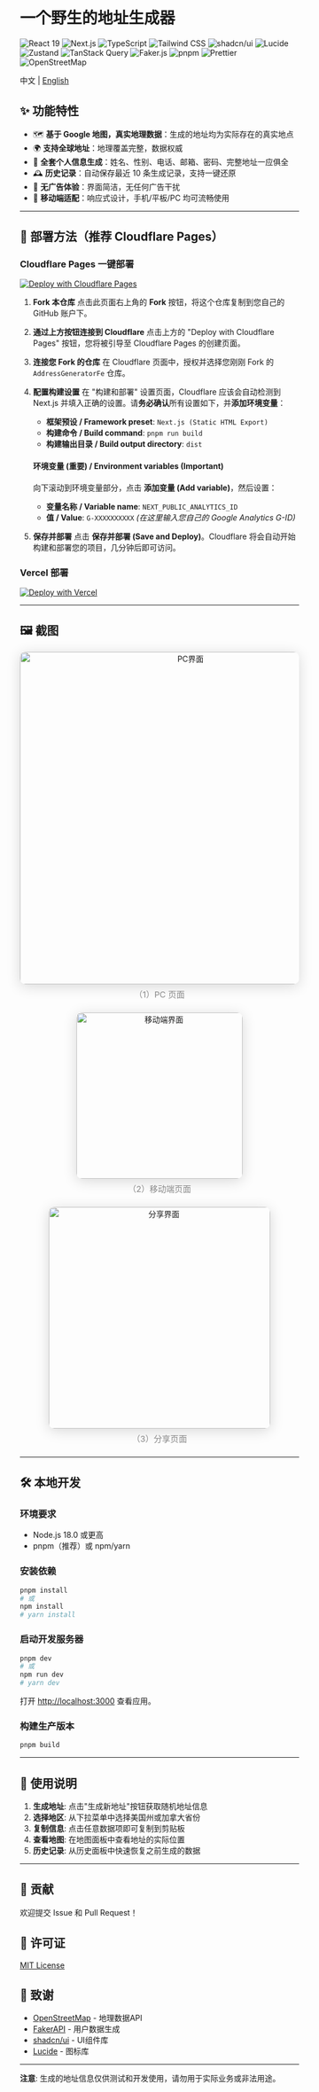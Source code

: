# 一个野生的地址生成器

<p align="left">
  <img src="https://img.shields.io/badge/React-19-282C34?logo=react&logoColor=61DAFB" alt="React 19" />
  <img src="https://img.shields.io/badge/Next.js-15-000?logo=next.js&logoColor=white" alt="Next.js" />
  <img src="https://img.shields.io/badge/TypeScript-5.x-3178C6?logo=typescript&logoColor=white" alt="TypeScript" />
  <img src="https://img.shields.io/badge/Tailwind_CSS-3-06B6D4?logo=tailwind-css&logoColor=white" alt="Tailwind CSS" />
  <img src="https://img.shields.io/badge/shadcn/ui-black?style=flat&logo=vercel&logoColor=white" alt="shadcn/ui" />
  <img src="https://img.shields.io/badge/Lucide_React-yellow?logo=lucide&logoColor=black" alt="Lucide" />
  <img src="https://img.shields.io/badge/Zustand-5-000?logo=react&logoColor=white" alt="Zustand" />
  <img src="https://img.shields.io/badge/TanStack_Query-v5-FF4154?logo=tanstack&logoColor=white" alt="TanStack Query" />
  <img src="https://img.shields.io/badge/Faker.js-v9-FF5722?logo=javascript&logoColor=white" alt="Faker.js" />
  <img src="https://img.shields.io/badge/pnpm-orange?logo=pnpm&logoColor=white" alt="pnpm" />
  <img src="https://img.shields.io/badge/Prettier-code_style-F7B93E?logo=prettier&logoColor=black" alt="Prettier" />
  <img src="https://img.shields.io/badge/OpenStreetMap-7EBC6F?logo=openstreetmap&logoColor=white" alt="OpenStreetMap" />
</p>

中文 | [English](https://github.com/YeShengDe/AddressGeneratorFe/blob/main/docs/README_en.md)

## ✨ 功能特性

- 🗺️ **基于 Google 地图，真实地理数据**：生成的地址均为实际存在的真实地点
- 🌍 **支持全球地址**：地理覆盖完整，数据权威
- 👤 **全套个人信息生成**：姓名、性别、电话、邮箱、密码、完整地址一应俱全
- 🕰️ **历史记录**：自动保存最近 10 条生成记录，支持一键还原
- 🚫 **无广告体验**：界面简洁，无任何广告干扰
- 📱 **移动端适配**：响应式设计，手机/平板/PC 均可流畅使用

---

## 🚀 部署方法（推荐 Cloudflare Pages）

### Cloudflare Pages 一键部署

[![Deploy with Cloudflare Pages](https://deploy.workers.cloudflare.com/button)](https://deploy.workers.cloudflare.com/?url=https://github.com/YeShengDe/AddressGeneratorFe)

1.  **Fork 本仓库**
    点击此页面右上角的 **Fork** 按钮，将这个仓库复制到您自己的 GitHub 账户下。

2.  **通过上方按钮连接到 Cloudflare**
    点击上方的 "Deploy with Cloudflare Pages" 按钮，您将被引导至 Cloudflare Pages 的创建页面。

3.  **连接您 Fork 的仓库**
    在 Cloudflare 页面中，授权并选择您刚刚 Fork 的 `AddressGeneratorFe` 仓库。

4.  **配置构建设置**
    在 "构建和部署" 设置页面，Cloudflare 应该会自动检测到 Next.js 并填入正确的设置。请**务必确认**所有设置如下，并**添加环境变量**：
    - **框架预设 / Framework preset**: `Next.js (Static HTML Export)`
    - **构建命令 / Build command**: `pnpm run build`
    - **构建输出目录 / Build output directory**: `dist`

    #### **环境变量 (重要) / Environment variables (Important)**

    向下滚动到环境变量部分，点击 **添加变量 (Add variable)**，然后设置：
    - **变量名称 / Variable name**: `NEXT_PUBLIC_ANALYTICS_ID`
    - **值 / Value**: `G-XXXXXXXXXX` _(在这里输入您自己的 Google Analytics G-ID)_

5.  **保存并部署**
    点击 **保存并部署 (Save and Deploy)**。Cloudflare 将会自动开始构建和部署您的项目，几分钟后即可访问。

### Vercel 部署

[![Deploy with Vercel](https://vercel.com/button)](https://vercel.com/new/clone?repository-url=https://github.com/YeShengDe/AddressGeneratorFe)

---

## 🖼️ 截图

<div align="center" style="margin-bottom: 1.5em;">
  <img src="docs/pc.png" alt="PC界面" width="600" style="box-shadow:0 4px 24px rgba(0,0,0,0.15);border-radius:10px;" />
  <div style="margin: 0.5em 0 1.5em 0; color: #888; font-size: 15px;">（1）PC 页面</div>
</div>
<div align="center" style="margin-bottom: 1.5em;">
  <img src="docs/phone.png" alt="移动端界面" width="300" style="box-shadow:0 4px 24px rgba(0,0,0,0.15);border-radius:10px;" />
  <div style="margin: 0.5em 0 1.5em 0; color: #888; font-size: 15px;">（2）移动端页面</div>
</div>
<div align="center" style="margin-bottom: 1.5em;">
  <img src="docs/share.png" alt="分享界面" width="400" style="box-shadow:0 4px 24px rgba(0,0,0,0.15);border-radius:10px;" />
  <div style="margin: 0.5em 0 1.5em 0; color: #888; font-size: 15px;">（3）分享页面</div>
</div>

---

## 🛠️ 本地开发

### 环境要求

- Node.js 18.0 或更高
- pnpm（推荐）或 npm/yarn

### 安装依赖

```bash
pnpm install
# 或
npm install
# yarn install
```

### 启动开发服务器

```bash
pnpm dev
# 或
npm run dev
# yarn dev
```

打开 [http://localhost:3000](http://localhost:3000) 查看应用。

### 构建生产版本

```bash
pnpm build
```

---

## 🎯 使用说明

1. **生成地址**: 点击"生成新地址"按钮获取随机地址信息
2. **选择地区**: 从下拉菜单中选择美国州或加拿大省份
3. **复制信息**: 点击任意数据项即可复制到剪贴板
4. **查看地图**: 在地图面板中查看地址的实际位置
5. **历史记录**: 从历史面板中快速恢复之前生成的数据

---

## 🤝 贡献

欢迎提交 Issue 和 Pull Request！

## 📄 许可证

[MIT License](LICENSE)

## 🙏 致谢

- [OpenStreetMap](https://www.openstreetmap.org/) - 地理数据API
- [FakerAPI](https://fakerapi.it/) - 用户数据生成
- [shadcn/ui](https://ui.shadcn.com/) - UI组件库
- [Lucide](https://lucide.dev/) - 图标库

---

**注意**: 生成的地址信息仅供测试和开发使用，请勿用于实际业务或非法用途。

